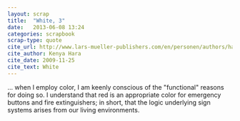 ```yaml
---
layout: scrap
title:  "White, 3"
date:   2013-06-08 13:24
categories: scrapbook
scrap-type: quote
cite_url: http://www.lars-mueller-publishers.com/en/personen/authors/hara-kenya/weiss
cite_author: Kenya Hara
cite_date: 2009-11-25
cite_text: White
---
```


... when I employ color, I am keenly conscious of the "functional" reasons for doing so. I understand that red is an appropriate color for emergency buttons and fire extinguishers; in short, that the logic underlying sign systems arises from our living environments.